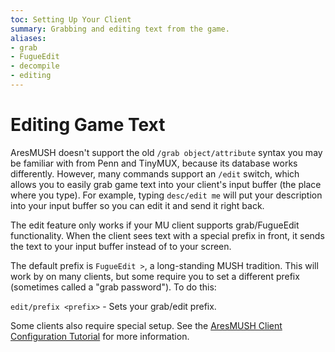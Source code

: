 ```yaml
---
toc: Setting Up Your Client
summary: Grabbing and editing text from the game.
aliases:
- grab
- FugueEdit
- decompile
- editing
---
```

# Editing Game Text

AresMUSH doesn't support the old `/grab object/attribute` syntax you may be familiar with from Penn and TinyMUX, because its database works differently.  However, many commands support an `/edit` switch, which allows you to easily grab game text into your client's input buffer (the place where you type).  For example, typing `desc/edit me` will put your description into your input buffer so you can edit it and send it right back.

The edit feature only works if your MU client supports grab/FugueEdit functionality.  When the client sees text with a special prefix in front, it sends the text to your input buffer instead of to your screen.  

The default prefix is `FugueEdit >`, a long-standing MUSH tradition.  This will work by on many clients, but some require you to set a different prefix (sometimes called a "grab password").  To do this:

`edit/prefix <prefix>` - Sets your grab/edit prefix.

Some clients also require special setup.  See the [AresMUSH Client Configuration Tutorial](http://aresmush.com/clients) for more information.
